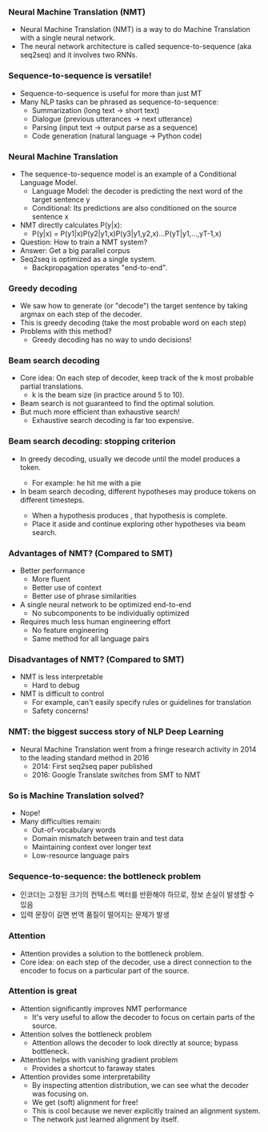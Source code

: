 ### Neural Machine Translation (NMT)

* Neural Machine Translation (NMT) is a way to do Machine Translation with a single neural network.
* The neural network architecture is called sequence-to-sequence (aka seq2seq) and it involves two RNNs.

### Sequence-to-sequence is versatile!

* Sequence-to-sequence is useful for more than just MT
* Many NLP tasks can be phrased as sequence-to-sequence:
    * Summarization (long text → short text)
    * Dialogue (previous utterances → next utterance)
    * Parsing (input text → output parse as a sequence)
    * Code generation (natural language → Python code)

### Neural Machine Translation

* The sequence-to-sequence model is an example of a Conditional Language Model.
    * Language Model: the decoder is predicting the next word of the target sentence y
    * Conditional: Its predictions are also conditioned on the source sentence x
* NMT directly calculates P(y|x):
    * P(y|x) = P(y1|x)P(y2|y1,x)P(y3|y1,y2,x)...P(yT|y1,...,yT-1,x)
* Question: How to train a NMT system?
* Answer: Get a big parallel corpus
* Seq2seq is optimized as a single system.
    * Backpropagation operates "end-to-end".

### Greedy decoding

* We saw how to generate (or "decode") the target sentence by taking argmax on each step of the decoder.
* This is greedy decoding (take the most probable word on each step)
* Problems with this method?
    * Greedy decoding has no way to undo decisions!

### Beam search decoding

* Core idea: On each step of decoder, keep track of the k most probable partial translations.
    * k is the beam size (in practice around 5 to 10).
* Beam search is not guaranteed to find the optimal solution.
* But much more efficient than exhaustive search!
    * Exhaustive search decoding is far too expensive.

### Beam search decoding: stopping criterion

* In greedy decoding, usually we decode until the model produces a <END> token.
    * For example: <START> he hit me with a pie <END>
* In beam search decoding, different hypotheses may produce <END> tokens on different timesteps.
    * When a hypothesis produces <END>, that hypothesis is complete.
    * Place it aside and continue exploring other hypotheses via beam search.

### Advantages of NMT? (Compared to SMT)

* Better performance
    * More fluent
    * Better use of context
    * Better use of phrase similarities
* A single neural network to be optimized end-to-end
    * No subcomponents to be individually optimized
* Requires much less human engineering effort
    * No feature engineering
    * Same method for all language pairs

### Disadvantages of NMT? (Compared to SMT)

* NMT is less interpretable
    * Hard to debug
* NMT is difficult to control
    * For example, can't easily specify rules or guidelines for translation
    * Safety concerns!

### NMT: the biggest success story of NLP Deep Learning

* Neural Machine Translation went from a fringe research activity in 2014 to the leading standard method in 2016
    * 2014: First seq2seq paper published
    * 2016: Google Translate switches from SMT to NMT

### So is Machine Translation solved?

* Nope!
* Many difficulties remain:
    * Out-of-vocabulary words
    * Domain mismatch between train and test data
    * Maintaining context over longer text
    * Low-resource language pairs

### Sequence-to-sequence: the bottleneck problem

* 인코더는 고정된 크기의 컨텍스트 벡터를 반환해야 하므로, 정보 손실이 발생할 수 있음
* 입력 문장이 길면 번역 품질이 떨어지는 문제가 발생

### Attention

* Attention provides a solution to the bottleneck problem.
* Core idea: on each step of the decoder, use a direct connection to the encoder to focus on a particular part of the source.

### Attention is great

* Attention significantly improves NMT performance
    * It's very useful to allow the decoder to focus on certain parts of the source.
* Attention solves the bottleneck problem
    * Attention allows the decoder to look directly at source; bypass bottleneck.
* Attention helps with vanishing gradient problem
    * Provides a shortcut to faraway states
* Attention provides some interpretability
    * By inspecting attention distribution, we can see what the decoder was focusing on.
    * We get (soft) alignment for free!
    * This is cool because we never explicitly trained an alignment system.
    * The network just learned alignment by itself.
